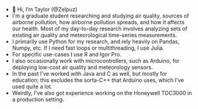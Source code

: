 - 👋 Hi, I’m Taylor (@Zelpuz)
- I'm a graduate student researching and studying air quality, sources of airborne pollution, how airborne pollution spreads, and how it affects our health. Most of my day-to-day research involves analyzing sets of existing air quality and meteorological time-series measurements.
- I primarily use Python for my research, and rely heavily on Pandas, Numpy, etc. If I need fast loops or multithreading, I use Julia.
- For specific use-cases I use R and Igor Pro.
- I also occasionally work with microcontrollers, such as Arduino, for deploying low-cost air quality and meteorology sensors.
- In the past I've worked with Java and C as well, but mostly for education; this excludes the sorta-C++ that Arduino uses, which I've used quite a lot.
- Weirdly, I've also got experience working on the Honeywell TDC3000 in a production setting.
